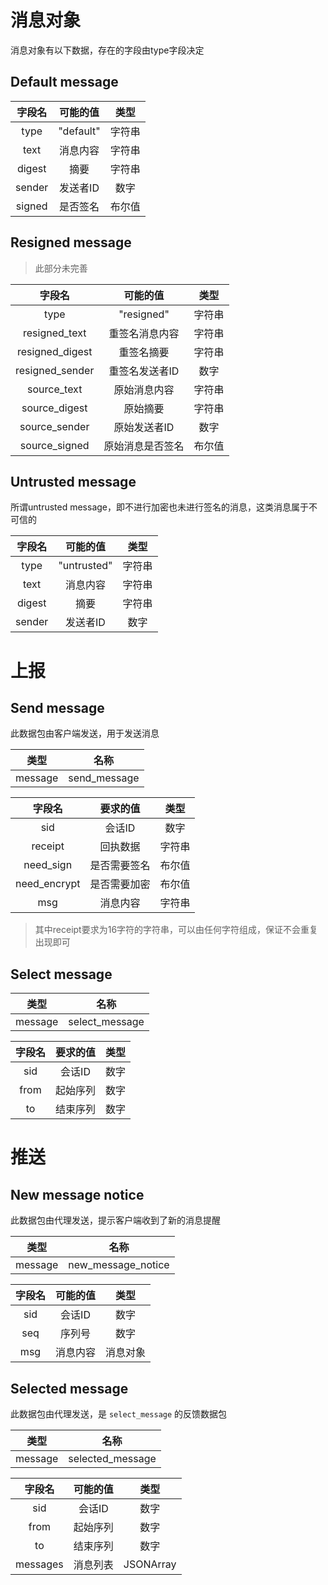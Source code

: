 # 消息对象

消息对象有以下数据，存在的字段由type字段决定

## Default message

|  字段名   |   可能的值    | 类型  |
|:------:|:---------:|:---:|
|  type  | "default" | 字符串 |
|  text  |   消息内容    | 字符串 |
| digest |    摘要     | 字符串 |
| sender |   发送者ID   | 数字  |
| signed |   是否签名    | 布尔值 |

## Resigned message

> 此部分未完善

|       字段名       |    可能的值    | 类型  |
|:---------------:|:----------:|:---:|
|      type       | "resigned" | 字符串 |
|  resigned_text  |  重签名消息内容   | 字符串 |
| resigned_digest |   重签名摘要    | 字符串 |
| resigned_sender |  重签名发送者ID  | 数字  |
|   source_text   |   原始消息内容   | 字符串 |
|  source_digest  |    原始摘要    | 字符串 |
|  source_sender  |  原始发送者ID   | 数字  |
|  source_signed  |  原始消息是否签名  | 布尔值 |

## Untrusted message

所谓untrusted message，即不进行加密也未进行签名的消息，这类消息属于不可信的

|  字段名   |    可能的值     | 类型  |
|:------:|:-----------:|:---:|
|  type  | "untrusted" | 字符串 |
|  text  |    消息内容     | 字符串 |
| digest |     摘要      | 字符串 |
| sender |    发送者ID    | 数字  |

# 上报

## Send message

此数据包由客户端发送，用于发送消息

|   类型    |      名称      |     
|:-------:|:------------:|
| message | send_message |

|     字段名      |  要求的值  | 类型  |     
|:------------:|:------:|:---:|
|     sid      |  会话ID  | 数字  |
|   receipt    |  回执数据  | 字符串 |
|  need_sign   | 是否需要签名 | 布尔值 |
| need_encrypt | 是否需要加密 | 布尔值 |
|     msg      |  消息内容  | 字符串 |

> 其中receipt要求为16字符的字符串，可以由任何字符组成，保证不会重复出现即可

## Select message

|   类型    |       名称       |     
|:-------:|:--------------:|
| message | select_message |

| 字段名  | 要求的值 | 类型  |
|:----:|:----:|:---:|
| sid  | 会话ID | 数字  |
| from | 起始序列 | 数字  |
|  to  | 结束序列 | 数字  |

# 推送

## New message notice

此数据包由代理发送，提示客户端收到了新的消息提醒

|   类型    |         名称         |     
|:-------:|:------------------:|
| message | new_message_notice |

| 字段名 | 可能的值 |  类型  |
|:---:|:----:|:----:|
| sid | 会话ID |  数字  |
| seq | 序列号  |  数字  |
| msg | 消息内容 | 消息对象 |

## Selected message

此数据包由代理发送，是 ``select_message`` 的反馈数据包

|   类型    |        名称        |     
|:-------:|:----------------:|
| message | selected_message |

|   字段名    | 可能的值 |    类型     |
|:--------:|:----:|:---------:|
|   sid    | 会话ID |    数字     |
|   from   | 起始序列 |    数字     |
|    to    | 结束序列 |    数字     |
| messages | 消息列表 | JSONArray |